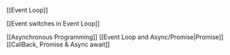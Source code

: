 

[[Event Loop]]

[[Event switches in Event Loop]]


[[Asynchronous Programming]]
[[Event Loop and Async/Promise|Promise]]
[[CallBack, Promise & Async await]]




